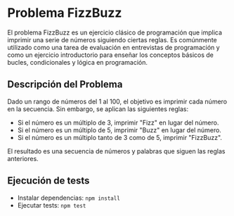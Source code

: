 # Problema FizzBuzz

El problema FizzBuzz es un ejercicio clásico de programación que implica imprimir una serie de números siguiendo ciertas reglas. Es comúnmente utilizado como una tarea de evaluación en entrevistas de programación y como un ejercicio introductorio para enseñar los conceptos básicos de bucles, condicionales y lógica en programación.

## Descripción del Problema

Dado un rango de números del 1 al 100, el objetivo es imprimir cada número en la secuencia. Sin embargo, se aplican las siguientes reglas:

- Si el número es un múltiplo de 3, imprimir "Fizz" en lugar del número.
- Si el número es un múltiplo de 5, imprimir "Buzz" en lugar del número.
- Si el número es un múltiplo tanto de 3 como de 5, imprimir "FizzBuzz".

El resultado es una secuencia de números y palabras que siguen las reglas anteriores.

## Ejecución de tests

- Instalar dependencias: `npm install`
- Ejecutar tests: `npm test`

